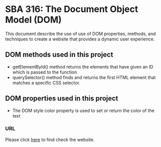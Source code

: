 # SBA 316: The Document Object Model (DOM)
This document describe the use of use of DOM properties, methods, and techniques to create a website that provides a dynamic user experience.

## DOM methods used in this project
 
- getElementById() method returns the elements that have given an ID which is passed to the function
- querySelector() method finds and returns the first HTML element that matches a specific CSS selector.


## DOM properties used in this project
 
- The DOM style color property is used to set or return the color of the text



### URL
Please click [here](
https://github.com/GabrielaGuayara/sbaProject ) to find check the website.
